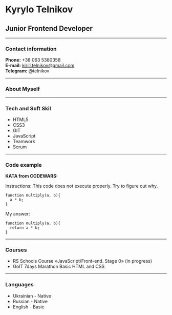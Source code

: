 # Kyrylo Telnikov

## Junior Frontend Developer

---

### Contact information

**Phone:** +38 063 5380358  
**E-mail:** kirill.telnikov@gmail.com  
**Telegram:** @telnikov

---

### About Myself

---

### Tech and Soft Skil

- HTML5
- CSS3
- GIT
- JavaScript
- Teamwork
- Scrum

---

### Code example

**KATA from CODEWARS:**

Instructions: This code does not execute properly. Try to figure out why.

```
function multiply(a, b){
  a * b;
}
```

My answer:

```
function multiply(a, b){
  return a * b;
}
```

---

### Courses

- RS Schools Course «JavaScript/Front-end. Stage 0» (in progress)
- GoIT 7days Marathon Basic HTML and CSS

---

### Languages

- Ukrainian - Native
- Russian - Native
- English - Basic
